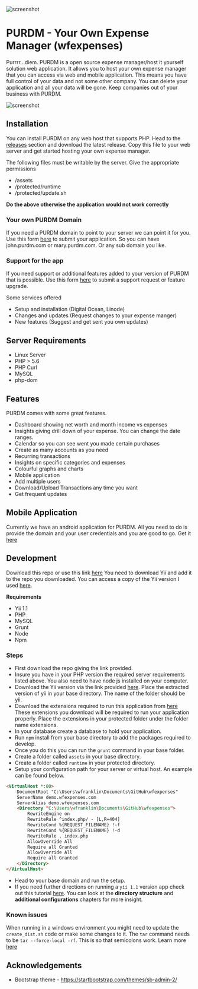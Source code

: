 ![screenshot](./purdm_icon.png)

# PURDM - Your Own Expense Manager (wfexpenses)

Purrrr...diem. PURDM is a open source expense manager/host it yourself solution web application. It allows you 
to host your own expense manager that you can access via web and mobile application.
This means you have full control of your data and not some other company. You can delete your application
and all your data will be gone. Keep companies out of your business with PURDM.

![screenshot](./screenshots/screenshot_001.png)

## Installation

You can install PURDM on any web host that supports PHP. Head to the 
[releases](https://github.com/wyntonfranklin/wfexpenses/releases) 
section and download the latest release. Copy this file to your web server and 
get started hosting your own expense manager.

The following files must be writable by the server. Give the 
appropriate permissions
* /assets
* /protected/runtime
* /protected/update.sh

**Do the above otherwise the application would not work correctly**

### Your own PURDM Domain
If you need a PURDM domain to point to your server we can point it for you.
Use this form [here](https://forms.gle/qThfHMoKHAdgafKs8) to submit your application.
So you can have john.purdm.com or mary.purdm.com. Or any sub domain you like.

### Support for the app
If you need support or additional features added to your version of PURDM that is possible.
Use this form [here](https://forms.gle/qThfHMoKHAdgafKs8) to submit a support request or feature upgrade.

Some services offered
* Setup and installation (Digital Ocean, Linode)
* Changes and updates (Request changes to your expense manger)
* New features (Suggest and get sent you own updates)

## Server Requirements

* Linux Server
* PHP > 5.6
* PHP Curl
* MySQL
* php-dom


## Features

PURDM comes with some great features.

* Dashboard showing net worth and month income vs expenses
* Insights giving drill down of your expense. You can change the date ranges.
* Calendar so you can see went you made certain purchases
* Create as many accounts as you need
* Recurring transactions
* Insights on specific categories and expenses
* Colourful graphs and charts
* Mobile application
* Add multiple users
* Download/Upload Transactions any time you want
* Get frequent updates

## Mobile Application

Currently we have an android application for PURDM. All you need to 
do is provide the domain and your user credentials and you are good
to go. Get it [here](https://play.google.com/store/apps/details?id=com.purdm.app&hl=en)

## Development 

Download this repo or use this link [here](https://github.com/wyntonfranklin/wfexpenses.git)
You need to download Yii and add it to the repo you downloaded. You can access
a copy of the Yii version I used [here](https://wfspace.sfo2.digitaloceanspaces.com/yii.zip).

**Requirements**
* Yii 1.1
* PHP
* MySQL
* Grunt
* Node
* Npm

### Steps

* First download the repo giving the link provided.
* Insure you have in your PHP version the required server requirements listed above.
You also need to have node js installed on your computer.
* Download the Yii version via the link provided [here](https://wfspace.sfo2.digitaloceanspaces.com/yii.zip).
Place the extracted version of yii in your base directory. The name of the folder should be yii.
* Download the extensions required to run this application from [here](https://wfspace.sfo2.digitaloceanspaces.com/extensions.zip)
These extensions you download will be required to run your application properly. Place the extensions in your protected folder under the folder name
extensions.
* In your database create a database to hold your application.
* Run `npm` install from your base directory to add the packages required to develop.
* Once you do this you can run the `grunt` command in your base folder.
* Create a folder called `assets` in your base directory.
* Create a folder called `runtime` in your protected directory.
* Setup your configuration path for your server or virtual host. An example can be found below.

```html
<VirtualHost *:80>
    DocumentRoot "C:\Users\wfranklin\Documents\GitHub\wfexpenses"
    ServerName demo.wfexpenses.com
    ServerAlias demo.wfexpenses.com
    <Directory "C:\Users\wfranklin\Documents\GitHub\wfexpenses"> 
        RewriteEngine on
        RewriteRule ^index.php/ - [L,R=404]
        RewriteCond %{REQUEST_FILENAME} !-f
        RewriteCond %{REQUEST_FILENAME} !-d
        RewriteRule . index.php
        AllowOverride All
        Require all Granted        
        AllowOverride All
        Require all Granted
    </Directory>
</VirtualHost>
```
* Head to your base domain and run the setup.
* If you need further directions on running a `yii 1.1` version app check out this tutorial [here](https://app.wftutorials.com/tutorial/111).
You can look at the **directory structure** and **additional configurations** chapters for more insight.

### Known issues
When running in a windows environment you might need to update the `create_dist.sh` code or make some changes to it.
The `tar` command needs to be `tar --force-local -rf`. This is so that semicolons work.
Learn more [here](http://www.gnu.org/software/tar/manual/html_section/tar_45.html#file)

## Acknowledgements

* Bootstrap theme - https://startbootstrap.com/themes/sb-admin-2/



